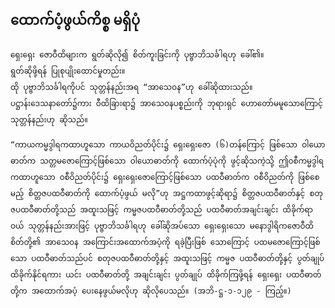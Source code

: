 ## ထောက်ပံ့ဖွယ်ကိစ္စ မရှိပုံ

    ရှေးရှေး ဇောဝီထိများက ရွတ်ဆိုလို၍ စိတ်ကူးခြင်းကို ပုဗ္ဗာဘိသင်္ခါရဟု ခေါ်၏။ 
    ရွတ်ဆိုဖို့ရန် ပြုစုပျိုးထောင်မှုတည်း။ 
    ထို ပုဗ္ဗာဘိသင်္ခါရကိုပင် သုတ္တန်နည်းအရ “အာသေ၀န”ဟု ခေါ်ဆိုထားသည်။ 
    ပဋ္ဌာန်းဒေသနာတော်၌ကား ဝီထိခြားရာ၌ အာသေဝနပစ္စည်းကို ဘုရားရှင် ဟောတော်မမူသောကြောင့် သုတ္တန်နည်းဟု ဆိုသည်။

    “ကာယကမ္မဒွါရကထာဟူသော ကာယဝိညတ်ပိုင်း၌ ရှေးရှေးဇော (၆)တန်ကြောင့် ဖြစ်သော ဝါယောဓာတ်က သတ္တမဇောကြောင့်ဖြစ်သော ဝါယောဓာတ်ကို ထောက်ပံ့ပုံကို ဖွင့်ဆိုသကဲ့သို့ ဤ၀စီကမ္မဒွါရကထာဟူသော ၀စီဝိညတ်ပိုင်း၌ ရှေးရှေးဇောကြောင့်ဖြစ်သော ပထဝီဓာတ်က ၀စီဝိညတ်ကို ဖြစ်စေမည့် စိတ္တဇပထဝီဓာတ်ကို ထောက်ပံ့ဖွယ် မလို”ဟု အဋ္ဌကထာဖွင့်ဆိုရာ၌ စိတ္တဇပထဝီဓာတ်နှင့် စတုဇပထဝီဓာတ်တို့သည် အထူးသဖြင့် ကမ္မဇပထဝီဓာတ်တို့သည် ပထဝီဓာတ်အချင်းချင်း ထိခိုက်ရာဝယ် သုတ္တန်နည်းအားဖြင့် ပုဗ္ဗာဘိသင်္ခါရဟု ခေါ်ဆိုအပ်သော ရှေးရှေးသော မနောဒွါရိကဇောဝီထိစိတ်တို့၏ အာသေ၀န အကြောင်းအထောက်အပံ့ကို ရခဲ့ပြီးဖြစ် သောကြောင့် ပထမဇောကြောင့်ဖြစ်သော ပထဝီဓာတ်သည်ပင် စတုဇပထဝီဓာတ်တို့နှင့် အထူးသဖြင့် ကမ္မဇ ပထဝီဓာတ်တို့နှင့် ပွတ်ချုပ် ထိခိုက်နိုင်ရကား ယင်း ပထဝီဓာတ်တို့ အချင်းချင်း ပွတ်ချုပ် ထိခိုက်ကြဖို့ရန် ရှေးရှေး ပထဝီဓာတ်တို့က အထောက်အပံ့ ပေးနေဖွယ်မလိုဟု ဆိုလိုပေသည်။ (အဘိ-ဋ္ဌ-၁-၁၂၉ - ကြည့်။)